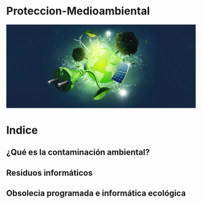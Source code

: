 # Proteccion-Medioambiental
![Proteccion Medioambiental](/img/impacto.jpg)
# Indice
## ¿Qué es la contaminación ambiental?
## Residuos informáticos
## Obsolecia programada e informática ecológica

